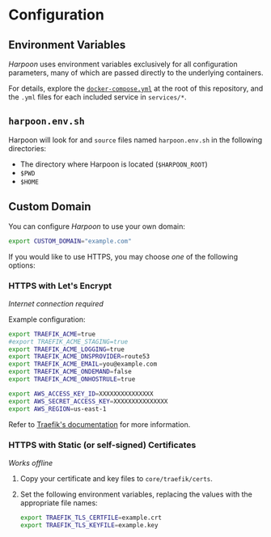 # Configuration

## Environment Variables

_Harpoon_ uses environment variables exclusively for all configuration
parameters, many of which are passed directly to the underlying
containers.

For details, explore the [`docker-compose.yml`](../../docker-compose.yml) at
the root of this repository, and the `.yml` files for each included
service in `services/*`.

## `harpoon.env.sh`

Harpoon will look for and `source` files named `harpoon.env.sh` in the following directories:

* The directory where Harpoon is located (`$HARPOON_ROOT`)
* `$PWD`
* `$HOME`

## Custom Domain

You can configure _Harpoon_ to use your own domain:

```bash
export CUSTOM_DOMAIN="example.com"
```

If you would like to use HTTPS, you may choose _one_ of the following
options:

### HTTPS with Let's Encrypt

_Internet connection required_

Example configuration:

```bash
export TRAEFIK_ACME=true
#export TRAEFIK_ACME_STAGING=true
export TRAEFIK_ACME_LOGGING=true
export TRAEFIK_ACME_DNSPROVIDER=route53
export TRAEFIK_ACME_EMAIL=you@example.com
export TRAEFIK_ACME_ONDEMAND=false
export TRAEFIK_ACME_ONHOSTRULE=true

export AWS_ACCESS_KEY_ID=XXXXXXXXXXXXXXX
export AWS_SECRET_ACCESS_KEY=XXXXXXXXXXXXXXX
export AWS_REGION=us-east-1
```

Refer to
[Traefik's documentation](https://docs.traefik.io/toml/#acme-lets-encrypt-configuration)
for more information.

### HTTPS with Static (or self-signed) Certificates

_Works offline_

1. Copy your certificate and key files to `core/traefik/certs`.
2. Set the following environment variables, replacing the values with
   the appropriate file names:

   ```bash
   export TRAEFIK_TLS_CERTFILE=example.crt
   export TRAEFIK_TLS_KEYFILE=example.key
   ```